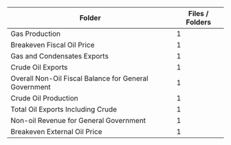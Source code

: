 | Folder                                                |   Files / Folders |
|-------------------------------------------------------|-------------------|
| Gas Production                                        |                 1 |
| Breakeven Fiscal Oil Price                            |                 1 |
| Gas and Condensates Exports                           |                 1 |
| Crude Oil Exports                                     |                 1 |
| Overall Non-Oil Fiscal Balance for General Government |                 1 |
| Crude Oil Production                                  |                 1 |
| Total Oil Exports Including Crude                     |                 1 |
| Non-oil Revenue for General Government                |                 1 |
| Breakeven External Oil Price                          |                 1 |